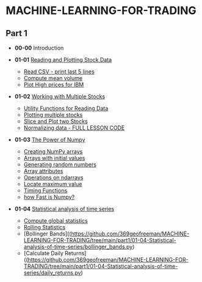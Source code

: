 # MACHINE-LEARNING-FOR-TRADING

## Part 1

 - **00-00** Introduction

 - **01-01** [Reading and Plotting Stock Data](https://github.com/369geofreeman/MACHINE-LEARNING-FOR-TRADING/tree/main/part1/01-01-Reading_and_plotting_stock_data)
	* [Read CSV - print last 5 lines](https://github.com/369geofreeman/MACHINE-LEARNING-FOR-TRADING/blob/main/part1/01-01-Reading_and_plotting_stock_data/read_csv.py)
	* [Compute mean volume](https://github.com/369geofreeman/MACHINE-LEARNING-FOR-TRADING/blob/main/part1/01-01-Reading_and_plotting_stock_data/compute_mean_volume.py)
	* [Plot High prices for IBM](https://github.com/369geofreeman/MACHINE-LEARNING-FOR-TRADING/blob/main/part1/01-01-Reading_and_plotting_stock_data/Plot_High_prices_for_IBM.py)

 - **01-02** [Working with Multiple Stocks](https://github.com/369geofreeman/MACHINE-LEARNING-FOR-TRADING/tree/main/part1/01-02-Working_with_multiple_stocks)
	* [Utility Functions for Reading Data](https://github.com/369geofreeman/MACHINE-LEARNING-FOR-TRADING/blob/main/part1/01-02-Working_with_multiple_stocks/Utility_functions_for_reading_data.py)
	* [Plotting multiple stocks](https://github.com/369geofreeman/MACHINE-LEARNING-FOR-TRADING/blob/main/part1/01-02-Working_with_multiple_stocks/Plotting-multiple-stocks.py)
	* [Slice and Plot two Stocks](https://github.com/369geofreeman/MACHINE-LEARNING-FOR-TRADING/blob/main/part1/01-02-Working_with_multiple_stocks/slice-and-plot-two-stocks.py)
	* [Normalizing data - FULL LESSON CODE](https://github.com/369geofreeman/MACHINE-LEARNING-FOR-TRADING/blob/main/part1/01-02-Working_with_multiple_stocks/Normalizing.py)

 - **01-03** [The Power of Numpy](https://github.com/369geofreeman/MACHINE-LEARNING-FOR-TRADING/tree/main/part1/01-03-The-Power-of-NumPy)
	* [Creating NumPy arrays](https://github.com/369geofreeman/MACHINE-LEARNING-FOR-TRADING/blob/main/part1/01-03-The-Power-of-NumPy/Creating-NumPy-arrays.py)
	* [Arrays with initial values](https://github.com/369geofreeman/MACHINE-LEARNING-FOR-TRADING/blob/main/part1/01-03-The-Power-of-NumPy/Arrays-with-initial-values.py)
	* [Generating random numbers](https://github.com/369geofreeman/MACHINE-LEARNING-FOR-TRADING/blob/main/part1/01-03-The-Power-of-NumPy/Generating-random-numbers.py)
	* [Array attributes](https://github.com/369geofreeman/MACHINE-LEARNING-FOR-TRADING/blob/main/part1/01-03-The-Power-of-NumPy/array-attributes.py)
	* [Operations on ndarrays](https://github.com/369geofreeman/MACHINE-LEARNING-FOR-TRADING/blob/main/part1/01-03-The-Power-of-NumPy/operations.py)
	* [Locate maximum value](https://github.com/369geofreeman/MACHINE-LEARNING-FOR-TRADING/blob/main/part1/01-03-The-Power-of-NumPy/max_value.py)
	* [Timing Functions](https://github.com/369geofreeman/MACHINE-LEARNING-FOR-TRADING/blob/main/part1/01-03-The-Power-of-NumPy/time_func.py)
	* [how Fast is Numpy?](https://github.com/369geofreeman/MACHINE-LEARNING-FOR-TRADING/blob/main/part1/01-03-The-Power-of-NumPy/how-fast-is-numpy.py)
	

 - **01-04** [Statistical analysis of time series](https://github.com/369geofreeman/MACHINE-LEARNING-FOR-TRADING/tree/main/part1/01-04-Statistical-analysis-of-time-series)
	* [Compute global statistics](https://github.com/369geofreeman/MACHINE-LEARNING-FOR-TRADING/tree/main/part1/01-04-Statistical-analysis-of-time-series/Compute-global-statistics.py)
	* [Rolling Statistics](https://github.com/369geofreeman/MACHINE-LEARNING-FOR-TRADING/tree/main/part1/01-04-Statistical-analysis-of-time-series/rolling-stats.py)
	* [Bollinger Bands]((https://github.com/369geofreeman/MACHINE-LEARNING-FOR-TRADING/tree/main/part1/01-04-Statistical-analysis-of-time-series/bollinger_bands.py)
	* [Calculate Daily Returns]((https://github.com/369geofreeman/MACHINE-LEARNING-FOR-TRADING/tree/main/part1/01-04-Statistical-analysis-of-time-series/daily_returns.py)









